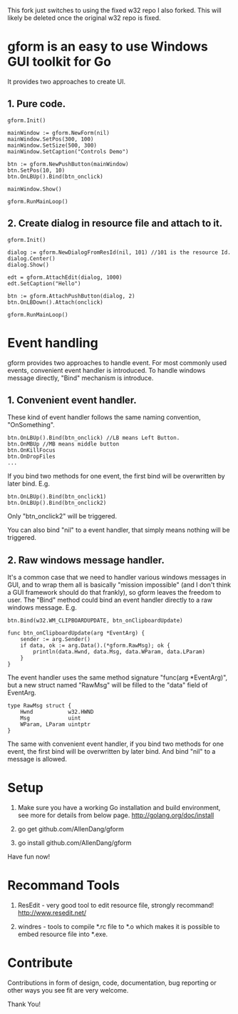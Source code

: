 This fork just switches to using the fixed w32 repo I also forked. This will likely be deleted once the original w32 repo is fixed.

# gform is an easy to use Windows GUI toolkit for Go
It provides two approaches to create UI.

## 1. Pure code.

    gform.Init()

    mainWindow := gform.NewForm(nil)
    mainWindow.SetPos(300, 100)
    mainWindow.SetSize(500, 300)
    mainWindow.SetCaption("Controls Demo")
    
    btn := gform.NewPushButton(mainWindow)
    btn.SetPos(10, 10)
    btn.OnLBUp().Bind(btn_onclick)
    
    mainWindow.Show()
    
    gform.RunMainLoop()

## 2. Create dialog in resource file and attach to it.

    gform.Init()
    
    dialog := gform.NewDialogFromResId(nil, 101) //101 is the resource Id.
    dialog.Center()
    dialog.Show()
    
    edt = gform.AttachEdit(dialog, 1000)
    edt.SetCaption("Hello")
    
    btn := gform.AttachPushButton(dialog, 2)
    btn.OnLBDown().Attach(onclick)
    
    gform.RunMainLoop()

# Event handling
gform provides two approaches to handle event. For most commonly used events, convenient event handler is introduced. To handle windows message directly, "Bind" mechanism is introduce.

## 1. Convenient event handler.
These kind of event handler follows the same naming convention, "OnSomething".
    
    btn.OnLBUp().Bind(btn_onclick) //LB means Left Button.
    btn.OnMBUp //MB means middle button
    btn.OnKillFocus
    btn.OnDropFiles
    ...

If you bind two methods for one event, the first bind will be overwritten by later bind. E.g.
    
    btn.OnLBUp().Bind(btn_onclick1)
    btn.OnLBUp().Bind(btn_onclick2)

Only "btn_onclick2" will be triggered.

You can also bind "nil" to a event handler, that simply means nothing will be triggered.

## 2. Raw windows message handler.
It's a common case that we need to handler various windows messages in GUI, and to wrap them all is basically "mission impossible" (and I don't think a GUI framework should do that frankly), so gform leaves the freedom to user.
The "Bind" method could bind an event handler directly to a raw windows message. E.g. 

    btn.Bind(w32.WM_CLIPBOARDUPDATE, btn_onClipboardUpdate)

    func btn_onClipboardUpdate(arg *EventArg) {
        sender := arg.Sender()
        if data, ok := arg.Data().(*gform.RawMsg); ok {
            println(data.Hwnd, data.Msg, data.WParam, data.LParam)
        }
    }

The event handler uses the same method signature "func(arg *EventArg)", but a new struct named "RawMsg" will be filled to the "data" field of EventArg.
    
    type RawMsg struct {
        Hwnd           w32.HWND
        Msg            uint
        WParam, LParam uintptr
    } 

The same with convenient event handler, if you bind two methods for one event, the first bind will be overwritten by later bind.
And bind "nil" to a message is allowed.

# Setup

1. Make sure you have a working Go installation and build environment, see more for details from below page.
   http://golang.org/doc/install
   
2. go get github.com/AllenDang/gform

3. go install github.com/AllenDang/gform

Have fun now!

# Recommand Tools

1. ResEdit - very good tool to edit resource file, strongly recommand!
http://www.resedit.net/

2. windres - tools to compile *.rc file to *.o which makes it is possible to embed resource file into *.exe.

# Contribute

Contributions in form of design, code, documentation, bug reporting or other
ways you see fit are very welcome.

Thank You!
